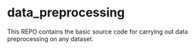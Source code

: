 # data_preprocessing
This REPO contains the basic source code for carrying out data preprocessing on any dataset.

